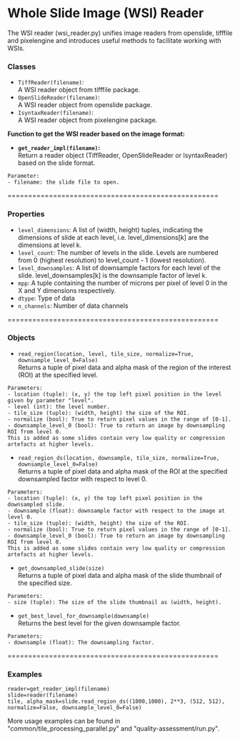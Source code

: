 Whole Slide Image (WSI) Reader
===================================================
The WSI reader (wsi_reader.py) unifies image readers from openslide, tifffile and pixelengine and introduces useful methods to facilitate working with WSIs.  

### Classes 

* `TiffReader(filename)`:  <br>
A WSI reader object from tifffile package.
* `OpenSlideReader(filename)`:  <br>
A WSI reader object from openslide package.
* `IsyntaxReader(filename)`:  <br>
A WSI reader object from pixelengine package.

<b> Function to get the WSI reader based on the image format:
* `get_reader_impl(filename)`:  <br>  </b>
Return a reader object (TiffReader, OpenSlideReader or IsyntaxReader) based on the slide format.
```
Parameter: 
- filename: the slide file to open.
``` 



===================================================
### Properties 

* `level_dimensions`:  A list of (width, height) tuples, indicating the dimensions of slide at each level, i.e. level_dimensions[k] are the dimensions at level k.
* `level_count`:  The number of levels in the slide. Levels are numbered from 0 (highest resolution) to level_count - 1 (lowest resolution).
* `level_downsamples`:  A list of downsample factors for each level of the slide. level_downsamples[k] is the downsample factor of level k.
* `mpp`:  A tuple containing the number of microns per pixel of level 0 in the X and Y dimensions respectively.
* `dtype`:  Type of data
* `n_channels`:  Number of data channels 

===================================================
###  Objects


* `read_region(location, level, tile_size, normalize=True, downsample_level_0=False)` <br>
Returns a tuple of pixel data and alpha mask of the region of the interest (ROI) at the specified level.

```
Parameters: 
- location (tuple): (x, y) the top left pixel position in the level given by parameter "level". 
- level (int): the level number.
- tile_size (tuple): (width, height) the size of the ROI.
- normalize (bool): True to return pixel values in the range of [0-1].
- downsample_level_0 (bool): True to return an image by downsampling ROI from level 0. 
This is added as some slides contain very low quality or compression artefacts at higher levels. 
```

* `read_region_ds(location, downsample, tile_size, normalize=True, downsample_level_0=False)` <br>
Returns a tuple of pixel data and alpha mask of the ROI at the specified downsampled factor with respect to level 0.

```
Parameters: 
- location (tuple): (x, y) the top left pixel position in the downsampled slide. 
- downsample (float): downsample factor with respect to the image at level 0.
- tile_size (tuple): (width, height) the size of the ROI.
- normalize (bool): True to return pixel values in the range of [0-1].
- downsample_level_0 (bool): True to return an image by downsampling ROI from level 0. 
This is added as some slides contain very low quality or compression artefacts at higher levels. 
```

* `get_downsampled_slide(size)`   <br>
Returns a tuple of pixel data and alpha mask of the slide thumbnail of the specified size. <br>
```
Parameters: 
- size (tuple): The size of the slide thumbnail as (width, height). 
``` 

* `get_best_level_for_downsample(downsample)` <br>
Returns the best level for the given downsample factor.
```
Parameters: 
- downsample (float): The downsampling factor.
``` 

===================================================

### Examples 

``` shell
reader=get_reader_impl(filename)
slide=reader(filename)
tile, alpha_mask=slide.read_region_ds((1000,1000), 2**3, (512, 512), normalize=False, downsample_level_0=False)
```
More usage examples can be found in "common/tile_processing_parallel.py" and "quality-assessment/run.py".
